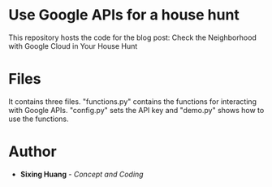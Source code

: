 # Use Google APIs for a house hunt

This repository hosts the code for the blog post: Check the Neighborhood with Google Cloud in Your House Hunt


# Files

It contains three files. "functions.py" contains the functions for interacting with Google APIs. "config.py" sets the API key and "demo.py" shows how to use the functions.



# Author
* **Sixing Huang** - *Concept and Coding*
